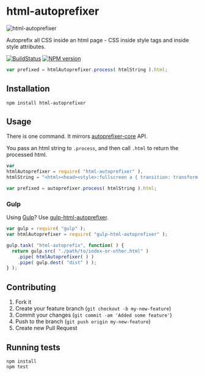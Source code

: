 # html-autoprefixer

![html-autoprefixer](../master/html-autoprefixer.png?raw=true)

Autoprefix all CSS inside an html page - CSS inside style tags and inside style attributes.

[![BuildStatus](https://travis-ci.org/RebelMail/html-autoprefixer.png?branch=master)](https://travis-ci.org/motdotla/html-autoprefixer)
[![NPM version](https://badge.fury.io/js/html-autoprefixer.png)](http://badge.fury.io/js/html-autoprefixer)

```javascript
var prefixed = htmlAutoprefixer.process( htmlString ).html;
```

## Installation

```
npm install html-autoprefixer
```

## Usage

There is one command. It mirrors [autoprefixer-core](https://github.com/postcss/autoprefixer-core) API.

You pass an html string to `.process`, and then call `.html` to return the processed html.

```javascript
var 
htmlAutoprefixer = require( "html-autoprefixer" ),
htmlString = "<html><head><style>:fullscreen a { transition: transform 1s; }</style></head><body><h1 style='font-feature-settings: \"liga\", \"dlig\";'>Hello</h1></body></html>";

var prefixed = autoprefixer.process( htmlString ).html;
```

### Gulp

Using [Gulp](http://gulpjs.com)? Use [gulp-html-autoprefixer](https://github.com/RebelMail/gulp-html-autoprefixer).

```javascript
var gulp = require( "gulp" );
var htmlAutoprefixer = require( "gulp-html-autoprefixer" );

gulp.task( "html-autoprefix", function( ) {
  return gulp.src( "./path/to/index-or-other.html" )
    .pipe( htmlAutoprefixer( ) )
    .pipe( gulp.dest( "dist" ) );
} );
```

## Contributing

1. Fork it
2. Create your feature branch (`git checkout -b my-new-feature`)
3. Commit your changes (`git commit -am 'Added some feature'`)
4. Push to the branch (`git push origin my-new-feature`)
5. Create new Pull Request

## Running tests

```
npm install
npm test
```
